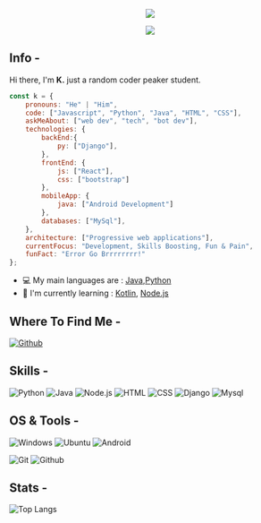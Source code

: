 <p align="center">
    <img src="https://i.giphy.com/media/v1.Y2lkPTc5MGI3NjExbmo3aWVtb2hybnZ2YzdwOWo4azVmY3plcjl2NXBycnp6d3Z5c3VhNiZlcD12MV9pbnRlcm5hbF9naWZfYnlfaWQmY3Q9Zw/7uDtQm2jKdS0VGLg46/giphy.gif"/>
</p>

<p align="center">
   <a href="https://discord.com/users/1071939662664433694">
      <img src="https://lanyard.cnrad.dev/api/1071939662664433694?theme=dark&animated=true" />
   </a>
</p>

## Info -

Hi there, I'm **K.** just a random coder peaker student.

```javascript
const k = {
    pronouns: "He" | "Him",
    code: ["Javascript", "Python", "Java", "HTML", "CSS"],
    askMeAbout: ["web dev", "tech", "bot dev"],
    technologies: {
        backEnd:{
            py: ["Django"],
        },
        frontEnd: {
            js: ["React"],
            css: ["bootstrap"]
        },
        mobileApp: {
            java: ["Android Development"]
        },
        databases: ["MySql"],
    },
    architecture: ["Progressive web applications"],
    currentFocus: "Development, Skills Boosting, Fun & Pain",
    funFact: "Error Go Brrrrrrrr!"
};
```

- :computer: My main languages are : [Java](https://www.oracle.com/in/java/technologies/javase-downloads.html),[Python](https://www.python.org)
- :school: I'm currently learning : [Kotlin](https://kotlinlang.org),  [Node.js](https://nodejs.org/en/)

## Where To Find Me -

[![Github](https://img.shields.io/badge/-Github-181717?style=for-the-badge&logo=Github&logoColor=white)](https://github.com/jdotorg)

## Skills -

![Python](https://img.shields.io/badge/Python-14354C?style=for-the-badge&logo=python&logoColor=white)
![Java](https://img.shields.io/badge/Java-ED8B00?style=for-the-badge&logo=java&logoColor=white)
![Node.js](https://img.shields.io/badge/Node.js-43853D?style=for-the-badge&logo=node.js&logoColor=white)
![HTML](https://img.shields.io/badge/HTML5-E34F26?style=for-the-badge&logo=html5&logoColor=white)
![CSS](https://img.shields.io/badge/CSS3-1572B6?style=for-the-badge&logo=css3&logoColor=white)
![Django](https://img.shields.io/badge/Django-092E20?style=for-the-badge&logo=django&logoColor=white)
![Mysql](https://img.shields.io/badge/MySQL-00000F?style=for-the-badge&logo=mysql&logoColor=white)

## OS & Tools -

![Windows](https://img.shields.io/badge/Windows-0078D6?style=for-the-badge&logo=windows&logoColor=white)
![Ubuntu](https://img.shields.io/badge/Ubuntu-E95420?style=for-the-badge&logo=ubuntu&logoColor=white)
![Android](https://img.shields.io/badge/Android-3DDC84?style=for-the-badge&logo=android&logoColor=white)

![Git](https://img.shields.io/badge/-Git-F05032?logo=Git&style=for-the-badge&logoColor=white)
![Github](https://img.shields.io/badge/-Github-181717?logo=Github&style=for-the-badge&logoColor=white)

## Stats -

![Top Langs](https://github-readme-stats.vercel.app/api/top-langs/?username=jdotorg&layout=compact)

